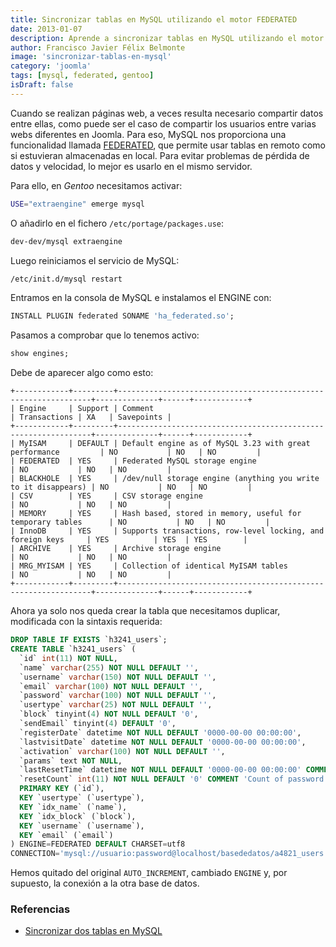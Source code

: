 ```yaml
---
title: Sincronizar tablas en MySQL utilizando el motor FEDERATED
date: 2013-01-07
description: Aprende a sincronizar tablas en MySQL utilizando el motor FEDERATED, ideal para compartir datos entre diferentes sitios web de manera eficiente.
author: Francisco Javier Félix Belmonte
image: 'sincronizar-tablas-en-mysql'
category: 'joomla'
tags: [mysql, federated, gentoo]
isDraft: false
---
```


Cuando se realizan páginas web, a veces resulta necesario compartir datos entre ellas, como puede ser el caso de
compartir los usuarios entre varias webs diferentes en Joomla. Para eso, MySQL nos proporciona una funcionalidad
llamada [FEDERATED](https://dev.mysql.com/doc/refman/5.6/en/federated-storage-engine.html), que permite usar tablas en
remoto como si estuvieran almacenadas en local. Para evitar problemas de pérdida de datos y velocidad, lo mejor es
usarlo en el mismo servidor.

Para ello, en *Gentoo* necesitamos activar:

```bash
USE="extraengine" emerge mysql
```

O añadirlo en el fichero `/etc/portage/packages.use`:

```bash
dev-dev/mysql extraengine
```

Luego reiniciamos el servicio de MySQL:

```bash
/etc/init.d/mysql restart
```

Entramos en la consola de MySQL e instalamos el ENGINE con:

```sql
INSTALL PLUGIN federated SONAME 'ha_federated.so';
```

Pasamos a comprobar que lo tenemos activo:

```sql
show engines;
```

Debe de aparecer algo como esto:

```text
+------------+---------+----------------------------------------------------------------+--------------+------+------------+
| Engine     | Support | Comment                                                        | Transactions | XA   | Savepoints |
+------------+---------+----------------------------------------------------------------+--------------+------+------------+
| MyISAM     | DEFAULT | Default engine as of MySQL 3.23 with great performance         | NO           | NO   | NO         |
| FEDERATED  | YES     | Federated MySQL storage engine                                 | NO           | NO   | NO         |
| BLACKHOLE  | YES     | /dev/null storage engine (anything you write to it disappears) | NO           | NO   | NO         |
| CSV        | YES     | CSV storage engine                                             | NO           | NO   | NO         |
| MEMORY     | YES     | Hash based, stored in memory, useful for temporary tables      | NO           | NO   | NO         |
| InnoDB     | YES     | Supports transactions, row-level locking, and foreign keys     | YES          | YES  | YES        |
| ARCHIVE    | YES     | Archive storage engine                                         | NO           | NO   | NO         |
| MRG_MYISAM | YES     | Collection of identical MyISAM tables                          | NO           | NO   | NO         |
+------------+---------+----------------------------------------------------------------+--------------+------+------------+
```

Ahora ya solo nos queda crear la tabla que necesitamos duplicar, modificada con la sintaxis requerida:

```sql
DROP TABLE IF EXISTS `h3241_users`;
CREATE TABLE `h3241_users` (
  `id` int(11) NOT NULL,
  `name` varchar(255) NOT NULL DEFAULT '',
  `username` varchar(150) NOT NULL DEFAULT '',
  `email` varchar(100) NOT NULL DEFAULT '',
  `password` varchar(100) NOT NULL DEFAULT '',
  `usertype` varchar(25) NOT NULL DEFAULT '',
  `block` tinyint(4) NOT NULL DEFAULT '0',
  `sendEmail` tinyint(4) DEFAULT '0',
  `registerDate` datetime NOT NULL DEFAULT '0000-00-00 00:00:00',
  `lastvisitDate` datetime NOT NULL DEFAULT '0000-00-00 00:00:00',
  `activation` varchar(100) NOT NULL DEFAULT '',
  `params` text NOT NULL,
  `lastResetTime` datetime NOT NULL DEFAULT '0000-00-00 00:00:00' COMMENT 'Date of last password reset',
  `resetCount` int(11) NOT NULL DEFAULT '0' COMMENT 'Count of password resets since lastResetTime',
  PRIMARY KEY (`id`),
  KEY `usertype` (`usertype`),
  KEY `idx_name` (`name`),
  KEY `idx_block` (`block`),
  KEY `username` (`username`),
  KEY `email` (`email`)
) ENGINE=FEDERATED DEFAULT CHARSET=utf8
CONNECTION='mysql://usuario:password@localhost/basededatos/a4821_users';
```

Hemos quitado del original `AUTO_INCREMENT`, cambiado `ENGINE` y, por supuesto, la conexión a la otra base de
datos.

### Referencias

- [Sincronizar dos tablas en MySQL](https://www.avargas.info/index.php?option=com_content&task=view&id=9&Itemid=1)

